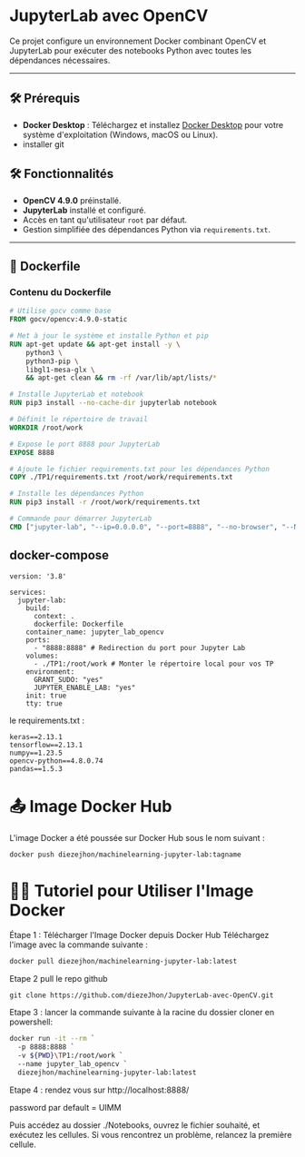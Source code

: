 # JupyterLab avec OpenCV

Ce projet configure un environnement Docker combinant OpenCV et JupyterLab pour exécuter des notebooks Python avec toutes les dépendances nécessaires.

---

## 🛠️ Prérequis

- **Docker Desktop** : Téléchargez et installez [Docker Desktop](https://www.docker.com/products/docker-desktop) pour votre système d'exploitation (Windows, macOS ou Linux).
- installer git
  


## 🛠️ Fonctionnalités

- **OpenCV 4.9.0** préinstallé.
- **JupyterLab** installé et configuré.
- Accès en tant qu'utilisateur `root` par défaut.
- Gestion simplifiée des dépendances Python via `requirements.txt`.

---

## 📄 Dockerfile

### Contenu du Dockerfile
```dockerfile
# Utilise gocv comme base
FROM gocv/opencv:4.9.0-static

# Met à jour le système et installe Python et pip
RUN apt-get update && apt-get install -y \
    python3 \
    python3-pip \
    libgl1-mesa-glx \
    && apt-get clean && rm -rf /var/lib/apt/lists/*

# Installe JupyterLab et notebook
RUN pip3 install --no-cache-dir jupyterlab notebook

# Définit le répertoire de travail
WORKDIR /root/work

# Expose le port 8888 pour JupyterLab
EXPOSE 8888

# Ajoute le fichier requirements.txt pour les dépendances Python
COPY ./TP1/requirements.txt /root/work/requirements.txt

# Installe les dépendances Python
RUN pip3 install -r /root/work/requirements.txt

# Commande pour démarrer JupyterLab
CMD ["jupyter-lab", "--ip=0.0.0.0", "--port=8888", "--no-browser", "--NotebookApp.token=UIMM", "--allow-root"]
```
## docker-compose 

``` docker-compose
version: '3.8'

services:
  jupyter-lab:
    build:
      context: .
      dockerfile: Dockerfile
    container_name: jupyter_lab_opencv
    ports:
      - "8888:8888" # Redirection du port pour Jupyter Lab
    volumes:
      - ./TP1:/root/work # Monter le répertoire local pour vos TP
    environment:
      GRANT_SUDO: "yes"
      JUPYTER_ENABLE_LAB: "yes"
    init: true
    tty: true
```
le requirements.txt :
```
keras==2.13.1 
tensorflow==2.13.1  
numpy==1.23.5  
opencv-python==4.8.0.74  
pandas==1.5.3  
```
# 📤 Image Docker Hub
 L'image Docker a été poussée sur Docker Hub sous le nom suivant :

```bash
docker push diezejhon/machinelearning-jupyter-lab:tagname
```
# 🧑‍🏫 Tutoriel pour Utiliser l'Image Docker
Étape 1 : Télécharger l'Image Docker depuis Docker Hub
Téléchargez l'image avec la commande suivante :
```bash
docker pull diezejhon/machinelearning-jupyter-lab:latest
```
Etape 2 pull le repo github 
```
git clone https://github.com/diezeJhon/JupyterLab-avec-OpenCV.git
```
Etape 3 : lancer la commande suivante à la racine du dossier cloner en powershell:
``` bash 
docker run -it --rm `
  -p 8888:8888 `
  -v ${PWD}\TP1:/root/work `
  --name jupyter_lab_opencv `
  diezejhon/machinelearning-jupyter-lab:latest
```
Etape 4 : rendez vous sur 
http://localhost:8888/

password par default = UIMM

Puis accédez au dossier ./Notebooks, ouvrez le fichier souhaité, et exécutez les cellules. Si vous rencontrez un problème, relancez la première cellule.
